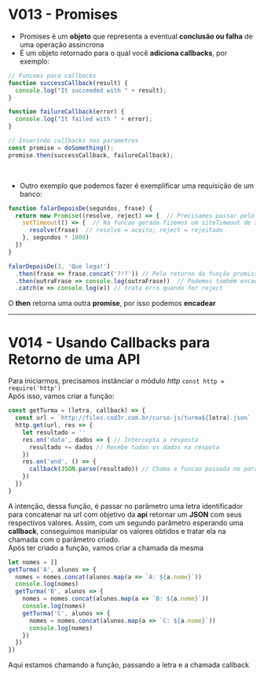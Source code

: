 # V013 - Promises
- Promises é um **objeto** que representa a eventual **conclusão ou falha** de uma operação assincrona
- É um objeto retornado para o qual você **adiciona callbacks**, por exemplo:
```js
// Funcoes para callbacks
function successCallback(result) {
  console.log("It succeeded with " + result);
}

function failureCallback(error) {
  console.log("It failed with " + error);
}

// Inserindo callbacks nos parametros
const promise = doSomething(); 
promise.then(successCallback, failureCallback);
```

<br>

- Outro exemplo que podemos fazer é exemplificar uma requisição de um banco:
```js
function falarDepoisDe(segundos, frase) {
  return new Promise((resolve, reject) => {  // Precisamos passar pelo menos um parametro
    setTimeout(() => {  // Na funcao gerada fizemos um siteTimeout de segundos * 1000
      resolve(frase)  // resolve = aceito; reject = rejeitado
    }, segundos * 1000)
  })
}

falarDepoisDe(3, 'Que lega!')
  .then(frase => frase.concat('?!?')) // Pelo retorno da função promisse, podemos chamar a função then
  .then(outraFrase => console.log(outraFrase))  // Podemos também encadear
  .catch(e => console.log(e)) // trata erro quando for reject
  ```

  O **then** retorna uma outra **promise**, por isso podemos **encadear**

  --- 

# V014 - Usando Callbacks para Retorno de uma API

Para iniciarmos, precisamos instânciar o módulo *http*
`const http = require('http')`
<br>
Após isso, vamos criar a função:

```js
const getTurma = (letra, callback) => {
  const url = `http://files.cod3r.com.br/curso-js/turma${letra}.json`
  http.get(url, res => {
    let resultado = ''
    res.on('data', dados => { // Intercepta a resposta
      resultado += dados // Recebe todas os dados na respota
    })
    res.on('end', () => {
      callback(JSON.parse(resultado)) // Chama a funcao passada no parametro e faz o parse do JSON
    })
  })
}
```
A intenção, dessa função, é passar no parâmetro uma letra identificador para concatenar na url com objetivo da **api** retornar um **JSON** com seus respectivos valores. Assim, com um segundo parâmetro esperando uma **callback**, conseguimos manipular os valores obtidos e tratar ela na chamada com o parâmetro criado.
<br>
Após ter criado a função, vamos criar a chamada da mesma

```js
let nomes = []
getTurma('A', alunos => {
  nomes = nomes.concat(alunos.map(a => `A: ${a.nome}`))
  console.log(nomes)
  getTurma('B', alunos => {
    nomes = nomes.concat(alunos.map(a => `B: ${a.nome}`))
    console.log(nomes)
    getTurma('C', alunos => {
      nomes = nomes.concat(alunos.map(a => `C: ${a.nome}`))
      console.log(nomes)
    })
  })
})
```
Aqui estamos chamando a função, passando a letra e a chamada callback
  